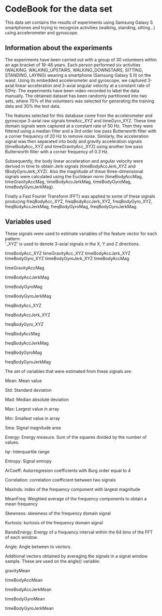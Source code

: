 # CodeBook for the data set

This data set contains the results of experiments using Samsung Galaxy S smartphones and trying to recognize activities (walking, standing, sitting...) using accelerometer and gyroscope.

## Information about the experiments
The experiments have been carried out with a group of 30 volunteers within an age bracket of 19-48 years. Each person performed six activities (WALKING, WALKING_UPSTAIRS, WALKING_DOWNSTAIRS, SITTING, STANDING, LAYING) wearing a smartphone (Samsung Galaxy S II) on the waist. Using its embedded accelerometer and gyroscope, we captured 3-axial linear acceleration and 3-axial angular velocity at a constant rate of 50Hz. The experiments have been video-recorded to label the data manually. The obtained dataset has been randomly partitioned into two sets, where 70% of the volunteers was selected for generating the training data and 30% the test data.

The features selected for this database come from the accelerometer and gyroscope 3-axial raw signals timeAcc_XYZ and timeGyro_XYZ. These time domain signals were captured at a constant rate of 50 Hz. Then they were filtered using a median filter and a 3rd order low pass Butterworth filter with a corner frequency of 20 Hz to remove noise. Similarly, the acceleration signal was then separated into body and gravity acceleration signals (timeBodyAcc_XYZ and timeGravityAcc_XYZ) using another low pass Butterworth filter with a corner frequency of 0.3 Hz. 

Subsequently, the body linear acceleration and angular velocity were derived in time to obtain Jerk signals (timeBodyAccJerk_XYZ and tBodyGyroJerk_XYZ). Also the magnitude of these three-dimensional signals were calculated using the Euclidean norm (timeBodyAccMag, timeGravityAccMag, timeBodyAccJerkMag, timeBodyGyroMag, timeBodyGyroJerkMag). 

Finally a Fast Fourier Transform (FFT) was applied to some of these signals producing freqBodyAcc_XYZ, freqBodyAccJerk_XYZ, freqBodyGyro_XYZ, freqBodyAccJerkMag, freqBodyGyroMag, freqBodyGyroJerkMag. 
## Variables used
These signals were used to estimate variables of the feature vector for each pattern:  
'_XYZ' is used to denote 3-axial signals in the X, Y and Z directions.

timeBodyAcc_XYZ
timeGravityAcc_XYZ
timeBodyAccJerk_XYZ
timeBodyGyro_XYZ
timeBodyGyroJerk_XYZ
timeBodyAccMag

timeGravityAccMag

timeBodyAccJerkMag

timeBodyGyroMag

timeBodyGyroJerkMag

freqBodyAcc_XYZ

freqBodyAccJerk_XYZ

freqBodyGyro_XYZ

freqBodyAccMag

freqBodyAccJerkMag

freqBodyGyroMag

freqBodyGyroJerkMag

The set of variables that were estimated from these signals are: 

Mean: Mean value

Std: Standard deviation

Mad: Median absolute deviation 

Max: Largest value in array

Min: Smallest value in array

Sma: Signal magnitude area

Energy: Energy measure. Sum of the squares divided by the number of values. 

Iqr: Interquartile range 

Entropy: Signal entropy

ArCoeff: Autorregresion coefficients with Burg order equal to 4

Correlation: correlation coefficient between two signals

MaxInds: index of the frequency component with largest magnitude

MeanFreq: Weighted average of the frequency components to obtain a mean frequency

Skewness: skewness of the frequency domain signal 

Kurtosis: kurtosis of the frequency domain signal 

BandsEnergy: Energy of a frequency interval within the 64 bins of the FFT of each window.

Angle: Angle between to vectors.

Additional vectors obtained by averaging the signals in a signal window sample. These are used on the angle() variable:

gravityMean

timeBodyAccMean

timeBodyAccJerkMean

timeBodyGyroMean

timeBodyGyroJerkMean
